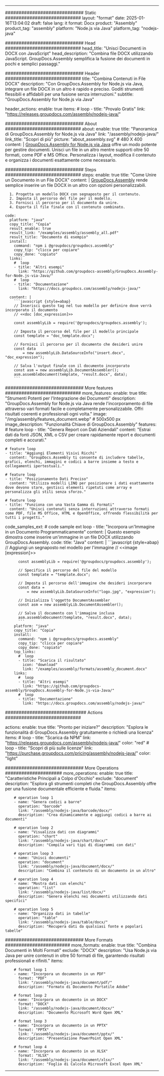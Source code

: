



---
############################# Static ############################
layout: "format"
date:  2025-01-16T13:04:02
draft: false
lang: it
format: Docx
product: "Assembly"
product_tag: "assembly"
platform: "Node.js via Java"
platform_tag: "nodejs-java"

############################# Head ############################
head_title: "Unisci Documenti in DOCX con JavaScript"
head_description: "Combina file DOCX utilizzando JavaScript. GroupDocs.Assembly semplifica la fusione dei documenti in pochi e semplici passaggi."

############################# Header ############################
title: "Combina Contenuti in File DOCX" 
description: "Con GroupDocs.Assembly for Node.js via Java, integrare un file DOCX in un altro è rapido e preciso. Goditi strumenti flessibili e affidabili per una fusione senza interruzioni."
subtitle: "GroupDocs.Assembly for Node.js via Java" 

header_actions:
  enable: true
  items:
    #  loop
    - title: "Provalo Gratis"
      link: "https://releases.groupdocs.com/assembly/nodejs-java/"
      
############################# About ############################
about:
    enable: true
    title: "Panoramica di GroupDocs.Assembly for Node.js via Java"
    link: "/assembly/nodejs-java/"
    link_title: "Scopri di più"
    picture: "about_assembly.svg" # 480 X 400
    content: |
       [GroupDocs.Assembly for Node.js via Java](/assembly/nodejs-java/) offre un modo potente per gestire documenti. Unisci un file in un altro mentre supporti oltre 50 formati, come PDF e MS Office. Personalizza i layout, modifica il contenuto e organizza i documenti esattamente come necessario.

############################# Steps ############################
steps:
    enable: true
    title: "Come Unire un Documento in un File DOCX"
    content: |
      [GroupDocs.Assembly](/assembly/nodejs-java/) rende semplice inserire un file DOCX in un altro con opzioni personalizzabili.
      
      1. Progetta un modello DOCX con segnaposto per il contenuto.
      2. Imposta il percorso del file per il modello.
      3. Fornisci il percorso per il documento da unire.
      4. Esporta il file finale con il contenuto combinato.
   
    code:
      platform: "java"
      copy_title: "Copia"
      result_enable: true
      result_link: "/examples/assembly/assembly_all.pdf"
      result_title: "Documento di esempio"
      install:
        command: "npm i @groupdocs/groupdocs.assembly"
        copy_tip: "clicca per copiare"
        copy_done: "copiato"
      links:
        #  loop
        - title: "Altri esempi"
          link: "https://github.com/groupdocs-assembly/GroupDocs.Assembly-for-Node.js-via-Java/"
        #  loop
        - title: "Documentazione"
          link: "https://docs.groupdocs.com/assembly/nodejs-java/"
          
      content: |
        ```javascript {style=abap}
        // Inserisci questo tag nel tuo modello per definire dove verrà incorporato il documento
        // <<doc [doc_expression]>>
    
        const assemblyLib = require('@groupdocs/groupdocs.assembly');

        // Imposta il percorso del file per il modello principale
        const template = "doc_template.docx";

        // Fornisci il percorso per il documento che desideri unire
        const data 
            = new assemblyLib.DataSourceInfo("insert.docx", "doc_expression");

        // Salva l'output finale con il documento incorporato
        const asm = new assemblyLib.DocumentAssembler();
        asm.assembleDocument(template, "result.docx", data);
        ```           

############################# More features ############################
more_features:
  enable: true
  title: "Strumenti Potenti per l'Integrazione dei Documenti"
  description: "GroupDocs.Assembly for Node.js via Java rende l'incorporamento di file attraverso vari formati facile e completamente personalizzabile. Offri risultati coerenti e professionali ogni volta."
  image: "/img/assembly/features_document.webp" # 500x500 px
  image_description: "Funzionalità Chiave di GroupDocs.Assembly"
  features:
    # feature loop
    - title: "Genera Report con Dati Aziendali"
      content: "Estrai dati da fonti JSON, XML o CSV per creare rapidamente report e documenti completi e accurati."

    # feature loop
    - title: "Aggiungi Elementi Visivi Ricchi"
      content: "GroupDocs.Assembly ti consente di includere tabelle, grafici, elenchi, immagini e codici a barre insieme a testo e collegamenti ipertestuali."

    # feature loop
    - title: "Posizionamento Dati Preciso"
      content: "Utilizza modelli LINQ per posizionare i dati esattamente dove devono stare, gestisci elementi ripetuti come array e personalizza gli stili senza sforzo."

    # feature loop
    - title: "Funziona con una Vasta Gamma di Formati"
      content: "Unisci contenuti senza interruzioni attraverso formati come PDF, file MS Office, HTML e OpenOffice, offrendo flessibilità per tutti i progetti."
      
  code_samples_ext:
    # code sample ext loop
    - title: "Incorpora un'Immagine in un Documento Programmaticamente"
      content: |
        Questo esempio dimostra come inserire un'immagine in un file DOCX utilizzando GroupDocs.Assembly.
      code:
        title: "Java"
        content: |
          ```javascript {style=abap}
          // Aggiungi un segnaposto nel modello per l'immagine
          // <<image [expression]>>
          
          const assemblyLib = require('@groupdocs/groupdocs.assembly');

          // Specifica il percorso del file del modello
          const template = "template.docx";

          // Imposta il percorso dell'immagine che desideri incorporare
          const data =
              = new assemblyLib.DataSourceInfo("logo.jpg", "expression");

          // Inizializza l'oggetto DocumentAssembler
          const asm = new assemblyLib.DocumentAssembler();

          // Salva il documento con l'immagine inclusa
          asm.assembleDocument(template, "result.docx", data);
          ```
        platform: "java"
        copy_title: "Copia"
        install:
          command: "npm i @groupdocs/groupdocs.assembly"
          copy_tip: "clicca per copiare"
          copy_done: "copiato"
        top_links:
          #  loop
          - title: "Scarica il risultato"
            icon: "download"
            link: "/examples/assembly/formats/assembly_document.docx"
        links:
          #  loop
          - title: "Altri esempi"
            link: "https://github.com/groupdocs-assembly/GroupDocs.Assembly-for-Node.js-via-Java/"
          #  loop
          - title: "Documentazione"
            link: "https://docs.groupdocs.com/assembly/nodejs-java/"
            

            


############################## Actions ############################

actions:
  enable: true
  title: "Pronto per iniziare?"
  description: "Esplora le funzionalità di GroupDocs.Assembly gratuitamente o richiedi una licenza"
  items:
    #  loop
    - title: "Scarica da NPM"
      link: "https://releases.groupdocs.com/assembly/nodejs-java/"
      color: "red"
        #  loop
    - title: "Scopri di più sulle licenze"
      link: "https://purchase.groupdocs.com/pricing/assembly/nodejs-java/"
      color: "light"


############################# More Operations #####################
more_operations:
    enable: true
    title: "Caratteristiche Principali a Colpo d'Occhio"
    exclude: "document"
    description: "Esplora gli strumenti completi che GroupDocs.Assembly offre per una fusione documentale efficiente e fluida."
    items: 
          
        # operation loop 1
        - name: "Genera codici a barre"
          operation: "barcode"
          link: "/assembly/nodejs-java/barcode/docx/"
          description: "Crea dinamicamente e aggiungi codici a barre ai documenti"

        # operation loop 2
        - name: "Visualizza dati con diagrammi"
          operation: "chart"
          link: "/assembly/nodejs-java/chart/docx/"
          description: "Compila vari tipi di diagrammi con dati"

        # operation loop 3
        - name: "Unisci documenti"
          operation: "document"
          link: "/assembly/nodejs-java/document/docx/"
          description: "Combina il contenuto di un documento in un altro"

        # operation loop 4
        - name: "Mostra dati con elenchi"
          operation: "list"
          link: "/assembly/nodejs-java/list/docx/"
          description: "Genera elenchi nei documenti utilizzando dati specifici"

        # operation loop 5
        - name: "Organizza dati in tabelle"
          operation: "table"
          link: "/assembly/nodejs-java/table/docx/"
          description: "Recupera dati da qualsiasi fonte e popolari tabelle"
         
          
############################# More Formats ########################
more_formats:
    enable: true
    title: "Combina Documenti in Molti Formati"
    exclude: "DOCX"
    description: "Usa Node.js via Java per unire contenuti in oltre 50 formati di file, garantendo risultati professionali e rifiniti."
    items: 
          
        # format loop 1
        - name: "Incorpora un documento in un PDF"
          format: "PDF"
          link: "/assembly/nodejs-java/document/pdf/"
          description: "Formato di Documento Portatile Adobe"
          
        # format loop 2
        - name: "Incorpora un documento in un DOCX"
          format: "DOCX"
          link: "/assembly/nodejs-java/document/docx/"
          description: "Documento Microsoft Word Open XML"
          
        # format loop 3
        - name: "Incorpora un documento in un PPTX"
          format: "PPTX"
          link: "/assembly/nodejs-java/document/pptx/"
          description: "Presentazione PowerPoint Open XML"
          
        # format loop 4
        - name: "Incorpora un documento in un XLSX"
          format: "XLSX"
          link: "/assembly/nodejs-java/document/xlsx/"
          description: "Foglio di Calcolo Microsoft Excel Open XML"


          

---